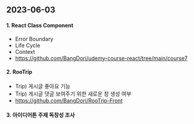 ## 2023-06-03

#### 1. React Class Component
- Error Boundary
- Life Cycle
- Context
- https://github.com/BangDori/udemy-course-react/tree/main/course7

#### 2. RooTrip
- Trip) 게시글 좋아요 기능
- Trip) 게시글 댓글 보여주기 위한 새로운 창 생성 여부
- https://github.com/BangDori/RooTrip-Front

#### 3. 아이디어톤 주제 독창성 조사
